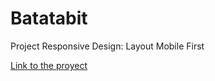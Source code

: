 # Batatabit

Project Responsive Design: Layout Mobile First

[Link to the proyect](https://brandonargel.github.io/batatabit/)
